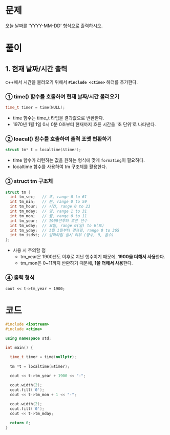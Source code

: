 # 문제
오늘 날짜를 'YYYY-MM-DD' 형식으로 출력하시오.

# 풀이

## 1. 현재 날짜/시간 출력
c++에서 시간을 불러오기 위해서 __`#include <ctime>`__ 헤더를 추가한다.

### ① time() 함수를 호출하여 현재 날짜/시간 불러오기 
```cpp
time_t timer = time(NULL); 
```
- time 함수는 time_t 타입을 결과값으로 반환한다. </br>
- 1970년 1월 1일 0시 0분 0초부터 현재까지 흐른 시간을 '초 단위'로 나타낸다.
  
### ② loacal() 함수를 호출하여 출력 포맷 변환하기
```cpp
struct tm* t = localtime(&timer); 
```
- time 함수가 리턴하는 값을 원하는 형식에 맞게 `formating`이 필요하다. </br>
- localtime 함수를 사용하여 tm 구조체를 활용한다.

### ③ struct tm 구조체
```cpp
struct tm {
  int tm_sec;	// 초, range 0 to 61
  int tm_min;	// 분, range 0 to 59
  int tm_hour;	// 시간, range 0 to 23
  int tm_mday;	// 일, range 1 to 31
  int tm_mon;	// 월, range 0 to 11
  int tm_year;	// 1900년부터 흐른 년수
  int tm_wday;	// 요일, range 0(일) to 6(토)
  int tm_yday;	// 1월 1일부터 경과일, range 0 to 365
  int tm_isdst;	// 섬마타임 실시 여부 (양수, 0, 음수)
};
```
- 사용 시 주의할 점
  - tm_year은 1900년도 이후로 지난 햇수이기 때문에, **1900을 더해서 사용**한다.
  - tm_mon은 0~11까지 반환하기 때문에, **1을 더해서 사용**한다.
  
### ④ 출력 형식
```
cout << t->tm_year + 1900;
```
# 코드
```cpp
#include <iostream>
#include <ctime>

using namespace std;

int main() {

  time_t timer = time(nullptr); 	
  
  tm *t = localtime(&timer);
  
  cout << t->tm_year + 1900 << "-";

  cout.width(2);
  cout.fill('0');
  cout << t->tm_mon + 1 << "-";

  cout.width(2);
  cout.fill('0');
  cout << t->tm_mday;
  
  return 0;
}
```
